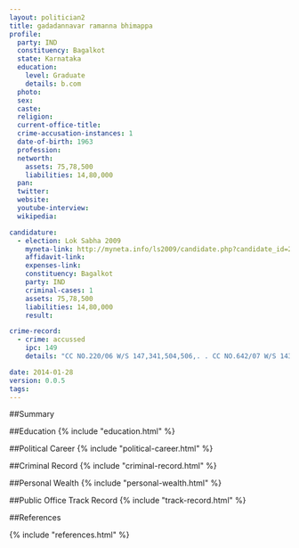 ```yaml
---
layout: politician2
title: gadadannavar ramanna bhimappa
profile: 
  party: IND
  constituency: Bagalkot
  state: Karnataka
  education: 
    level: Graduate
    details: b.com
  photo: 
  sex: 
  caste: 
  religion: 
  current-office-title: 
  crime-accusation-instances: 1
  date-of-birth: 1963
  profession: 
  networth: 
    assets: 75,78,500
    liabilities: 14,80,000
  pan: 
  twitter: 
  website: 
  youtube-interview: 
  wikipedia: 

candidature: 
  - election: Lok Sabha 2009
    myneta-link: http://myneta.info/ls2009/candidate.php?candidate_id=2261
    affidavit-link: 
    expenses-link: 
    constituency: Bagalkot 
    party: IND
    criminal-cases: 1
    assets: 75,78,500
    liabilities: 14,80,000
    result:  

crime-record: 
  - crime: accussed
    ipc: 149
    details: "CC NO.220/06 W/S 147,341,504,506,. . CC NO.642/07 W/S 143,147,341. . CC NO.231/05 W/S 143,147,341,353. . CC NO.385/02 W/S 353,341" 

date: 2014-01-28
version: 0.0.5
tags: 
---
```

##Summary


##Education
{% include "education.html" %}


##Political Career
{% include "political-career.html" %}


##Criminal Record
{% include "criminal-record.html" %}


##Personal Wealth
{% include "personal-wealth.html" %}


##Public Office Track Record
{% include "track-record.html" %}


##References


{% include "references.html" %}
